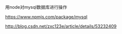 用node对mysql数据库进行操作

https://www.npmjs.com/package/mysql


http://blog.csdn.net/zxc123e/article/details/53232409